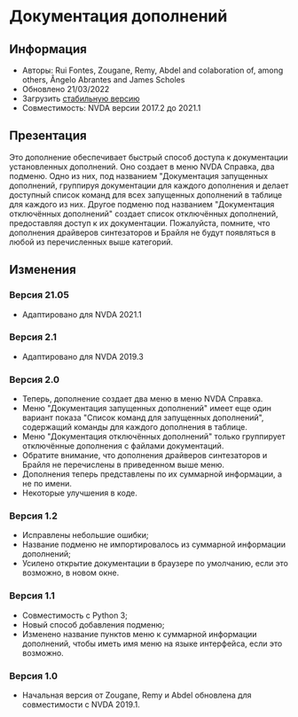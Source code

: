 # Документация дополнений #

## Информация ##
* Авторы: Rui Fontes, Zougane, Remy, Abdel and colaboration of, among others, Ângelo Abrantes and James Scholes
* Обновлено 21/03/2022
* Загрузить [стабильную версию][1]
* Совместимость: NVDA версии 2017.2 до 2021.1

## Презентация ##
Это дополнение обеспечивает быстрый способ доступа к документации установленных дополнений.
Оно создает в меню NVDA Справка, два подменю.
Одно из них, под названием "Документация запущенных дополнений, группируя документации для каждого дополнения и делает доступный список команд для всех запущенных дополнений в таблице для каждого из них.
Другое подменю под названием "Документация отключённых дополнений" создает список отключённых дополнений, предоставляя доступ к их документации.
Пожалуйста, помните, что дополнения драйверов синтезаторов и Брайля не будут появляться в любой из перечисленных выше категорий.

## Изменения ##

### Версия 21.05 ###
* Адаптировано для NVDA 2021.1

### Версия 2.1 ###
* Адаптировано для NVDA 2019.3

### Версия 2.0 ###
* Теперь, дополнение создает два меню в меню NVDA Справка.
* Меню "Документация запущенных дополнений" имеет еще один вариант показа "Список команд для запущенных дополнений", содержащий команды для каждого дополнения в таблице.
* Меню "Документация отключённых дополнений" только группирует отключённые дополнения с файлами документаций.
* Обратите внимание, что дополнения драйверов синтезаторов и Брайля не перечислены в приведенном выше меню.
* Дополнения теперь представлены по их суммарной информации, а не по имени.
* Некоторые улучшения в коде.

### Версия 1.2 ###
* Исправлены небольшие ошибки;
* Название подменю не импортировалось из суммарной информации дополнений;
* Усилено открытие документации в браузере по умолчанию, если это возможно, в новом окне.

### Версия 1.1 ###
* Совместимость с Python 3;
* Новый способ добавления подменю;
* Изменено название пунктов меню к суммарной информации дополнений, чтобы иметь имя меню на языке интерфейса, если это возможно.

### Версия 1.0 ###
* Начальная версия от Zougane, Remy и Abdel обновлена для совместимости с NVDA 2019.1.

[1]: https://addons.nvda-project.org/files/get.php?file=addonshelp
